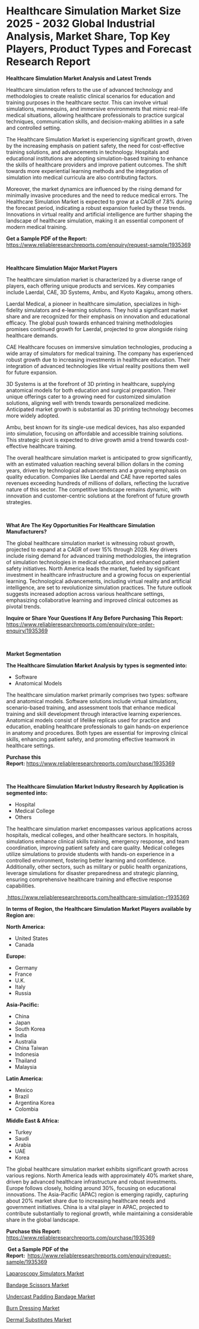 <p><h1>Healthcare Simulation Market Size 2025 - 2032 Global Industrial Analysis, Market Share, Top Key Players, Product Types and Forecast Research Report</h1></p><p><strong>Healthcare Simulation Market Analysis and Latest Trends</strong></p>
<p><p>Healthcare simulation refers to the use of advanced technology and methodologies to create realistic clinical scenarios for education and training purposes in the healthcare sector. This can involve virtual simulations, mannequins, and immersive environments that mimic real-life medical situations, allowing healthcare professionals to practice surgical techniques, communication skills, and decision-making abilities in a safe and controlled setting. </p><p>The Healthcare Simulation Market is experiencing significant growth, driven by the increasing emphasis on patient safety, the need for cost-effective training solutions, and advancements in technology. Hospitals and educational institutions are adopting simulation-based training to enhance the skills of healthcare providers and improve patient outcomes. The shift towards more experiential learning methods and the integration of simulation into medical curricula are also contributing factors.</p><p>Moreover, the market dynamics are influenced by the rising demand for minimally invasive procedures and the need to reduce medical errors. The Healthcare Simulation Market is expected to grow at a CAGR of 7.8% during the forecast period, indicating a robust expansion fueled by these trends. Innovations in virtual reality and artificial intelligence are further shaping the landscape of healthcare simulation, making it an essential component of modern medical training.</p></p>
<p><strong>Get a Sample PDF of the Report:&nbsp;</strong> <a href="https://www.reliableresearchreports.com/enquiry/request-sample/1935369?utm_campaign=33&utm_medium=2&utm_source=Github&utm_content=ia&utm_term=03032025&utm_id=healthcare-simulation">https://www.reliableresearchreports.com/enquiry/request-sample/1935369</a></p>
<p>&nbsp;</p>
<p><strong>Healthcare Simulation Major Market Players</strong></p>
<p><p>The healthcare simulation market is characterized by a diverse range of players, each offering unique products and services. Key companies include Laerdal, CAE, 3D Systems, Ambu, and Kyoto Kagaku, among others. </p><p>Laerdal Medical, a pioneer in healthcare simulation, specializes in high-fidelity simulators and e-learning solutions. They hold a significant market share and are recognized for their emphasis on innovation and educational efficacy. The global push towards enhanced training methodologies promises continued growth for Laerdal, projected to grow alongside rising healthcare demands.</p><p>CAE Healthcare focuses on immersive simulation technologies, producing a wide array of simulators for medical training. The company has experienced robust growth due to increasing investments in healthcare education. Their integration of advanced technologies like virtual reality positions them well for future expansion. </p><p>3D Systems is at the forefront of 3D printing in healthcare, supplying anatomical models for both education and surgical preparation. Their unique offerings cater to a growing need for customized simulation solutions, aligning well with trends towards personalized medicine. Anticipated market growth is substantial as 3D printing technology becomes more widely adopted.</p><p>Ambu, best known for its single-use medical devices, has also expanded into simulation, focusing on affordable and accessible training solutions. This strategic pivot is expected to drive growth amid a trend towards cost-effective healthcare training.</p><p>The overall healthcare simulation market is anticipated to grow significantly, with an estimated valuation reaching several billion dollars in the coming years, driven by technological advancements and a growing emphasis on quality education. Companies like Laerdal and CAE have reported sales revenues exceeding hundreds of millions of dollars, reflecting the lucrative nature of this sector. The competitive landscape remains dynamic, with innovation and customer-centric solutions at the forefront of future growth strategies.</p></p>
<p>&nbsp;</p>
<p><strong>What Are The Key Opportunities For Healthcare Simulation Manufacturers?</strong></p>
<p><p>The global healthcare simulation market is witnessing robust growth, projected to expand at a CAGR of over 15% through 2028. Key drivers include rising demand for advanced training methodologies, the integration of simulation technologies in medical education, and enhanced patient safety initiatives. North America leads the market, fueled by significant investment in healthcare infrastructure and a growing focus on experiential learning. Technological advancements, including virtual reality and artificial intelligence, are set to revolutionize simulation practices. The future outlook suggests increased adoption across various healthcare settings, emphasizing collaborative learning and improved clinical outcomes as pivotal trends.</p></p>
<p><strong>Inquire or Share Your Questions If Any Before Purchasing This Report:</strong> <a href="https://www.reliableresearchreports.com/enquiry/pre-order-enquiry/1935369?utm_campaign=33&utm_medium=2&utm_source=Github&utm_content=ia&utm_term=03032025&utm_id=healthcare-simulation">https://www.reliableresearchreports.com/enquiry/pre-order-enquiry/1935369</a></p>
<p>&nbsp;</p>
<p><strong>Market Segmentation</strong></p>
<p><strong>The Healthcare Simulation Market Analysis by types is segmented into:</strong></p>
<p><ul><li>Software</li><li>Anatomical Models</li></ul></p>
<p><p>The healthcare simulation market primarily comprises two types: software and anatomical models. Software solutions include virtual simulations, scenario-based training, and assessment tools that enhance medical training and skill development through interactive learning experiences. Anatomical models consist of lifelike replicas used for practice and education, enabling healthcare professionals to gain hands-on experience in anatomy and procedures. Both types are essential for improving clinical skills, enhancing patient safety, and promoting effective teamwork in healthcare settings.</p></p>
<p><strong>Purchase this Report:&nbsp;</strong><a href="https://www.reliableresearchreports.com/purchase/1935369?utm_campaign=33&utm_medium=2&utm_source=Github&utm_content=ia&utm_term=03032025&utm_id=healthcare-simulation">https://www.reliableresearchreports.com/purchase/1935369</a></p>
<p>&nbsp;</p>
<p><strong>The Healthcare Simulation Market Industry Research by Application is segmented into:</strong></p>
<p><ul><li>Hospital</li><li>Medical College</li><li>Others</li></ul></p>
<p><p>The healthcare simulation market encompasses various applications across hospitals, medical colleges, and other healthcare sectors. In hospitals, simulations enhance clinical skills training, emergency response, and team coordination, improving patient safety and care quality. Medical colleges utilize simulations to provide students with hands-on experience in a controlled environment, fostering better learning and confidence. Additionally, other sectors, such as military or public health organizations, leverage simulations for disaster preparedness and strategic planning, ensuring comprehensive healthcare training and effective response capabilities.</p></p>
<p><a href="https://www.reliableresearchreports.com/healthcare-simulation-r1935369?utm_campaign=33&utm_medium=2&utm_source=Github&utm_content=ia&utm_term=03032025&utm_id=healthcare-simulation">&nbsp;https://www.reliableresearchreports.com/healthcare-simulation-r1935369</a></p>
<p><strong>In terms of Region, the Healthcare Simulation Market Players available by Region are:</strong></p>
<p>
    <p> <strong> North America: </strong>
        <ul>
            <li>United States</li>
            <li>Canada</li>
        </ul>
        </p> 
    <p> <strong> Europe: </strong>
        <ul>
            <li>Germany</li>
            <li>France</li>
            <li>U.K.</li>
            <li>Italy</li>
            <li>Russia</li>
        </ul>
        </p> 
    <p> <strong> Asia-Pacific: </strong>
        <ul>
            <li>China</li>
            <li>Japan</li>
            <li>South Korea</li>
            <li>India</li>
            <li>Australia</li>
            <li>China Taiwan</li>
            <li>Indonesia</li>
            <li>Thailand</li>
            <li>Malaysia</li>
        </ul>
        </p> 
    <p> <strong> Latin America: </strong>
        <ul>
            <li>Mexico</li>
            <li>Brazil</li>
            <li>Argentina Korea</li>
            <li>Colombia</li>
        </ul>
        </p> 
    <p> <strong> Middle East & Africa: </strong>
        <ul>
            <li>Turkey</li>
            <li>Saudi</li>
            <li>Arabia</li>
            <li>UAE</li>
            <li>Korea</li>
        </ul>
    </p>
    </p>
<p><p>The global healthcare simulation market exhibits significant growth across various regions. North America leads with approximately 40% market share, driven by advanced healthcare infrastructure and robust investments. Europe follows closely, holding around 30%, focusing on educational innovations. The Asia-Pacific (APAC) region is emerging rapidly, capturing about 20% market share due to increasing healthcare needs and government initiatives. China is a vital player in APAC, projected to contribute substantially to regional growth, while maintaining a considerable share in the global landscape.</p></p>
<p><strong>Purchase this Report: </strong><a href="https://www.reliableresearchreports.com/purchase/1935369?utm_campaign=33&utm_medium=2&utm_source=Github&utm_content=ia&utm_term=03032025&utm_id=healthcare-simulation">https://www.reliableresearchreports.com/purchase/1935369</a></p>
<p>&nbsp;<strong>Get a Sample PDF of the Report:&nbsp;&nbsp;</strong><a href="https://www.reliableresearchreports.com/enquiry/request-sample/1935369?utm_campaign=33&utm_medium=2&utm_source=Github&utm_content=ia&utm_term=03032025&utm_id=healthcare-simulation">https://www.reliableresearchreports.com/enquiry/request-sample/1935369</a></p>
<p><strong></strong></p>
<p><p><a href="https://github.com/rahu1506/Market-Research-Report-List-6/blob/main/laparoscopy-simulators-market.md?utm_campaign=33&utm_medium=2&utm_source=Github&utm_content=ia&utm_term=03032025&utm_id=healthcare-simulation">Laparoscopy Simulators Market</a></p><p><a href="https://github.com/qianyateina/Market-Research-Report-List-1/blob/main/bandage-scissors-market.md?utm_campaign=33&utm_medium=2&utm_source=Github&utm_content=ia&utm_term=03032025&utm_id=healthcare-simulation">Bandage Scissors Market</a></p><p><a href="https://github.com/FassouRP/Market-Research-Report-List-7/blob/main/undercast-padding-bandage-market.md?utm_campaign=33&utm_medium=2&utm_source=Github&utm_content=ia&utm_term=03032025&utm_id=healthcare-simulation">Undercast Padding Bandage Market</a></p><p><a href="https://github.com/juniordelafrance/Market-Research-Report-List-5/blob/main/burn-dressing-market.md?utm_campaign=33&utm_medium=2&utm_source=Github&utm_content=ia&utm_term=03032025&utm_id=healthcare-simulation">Burn Dressing Market</a></p><p><a href="https://github.com/jensanohishi/Market-Research-Report-List-1/blob/main/dermal-substitutes-market.md?utm_campaign=33&utm_medium=2&utm_source=Github&utm_content=ia&utm_term=03032025&utm_id=healthcare-simulation">Dermal Substitutes Market</a></p></p>